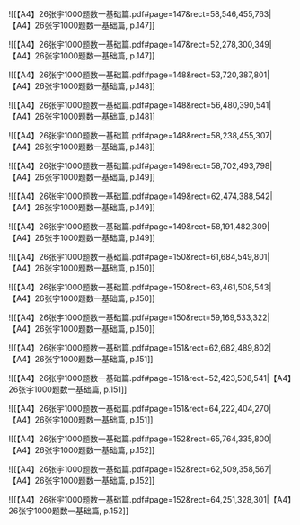 ![[【A4】26张宇1000题数一基础篇.pdf#page=147&rect=58,546,455,763|【A4】26张宇1000题数一基础篇, p.147]]



![[【A4】26张宇1000题数一基础篇.pdf#page=147&rect=52,278,300,349|【A4】26张宇1000题数一基础篇, p.147]]



![[【A4】26张宇1000题数一基础篇.pdf#page=148&rect=53,720,387,801|【A4】26张宇1000题数一基础篇, p.148]]



![[【A4】26张宇1000题数一基础篇.pdf#page=148&rect=56,480,390,541|【A4】26张宇1000题数一基础篇, p.148]]



![[【A4】26张宇1000题数一基础篇.pdf#page=148&rect=58,238,455,307|【A4】26张宇1000题数一基础篇, p.148]]



![[【A4】26张宇1000题数一基础篇.pdf#page=149&rect=58,702,493,798|【A4】26张宇1000题数一基础篇, p.149]]



![[【A4】26张宇1000题数一基础篇.pdf#page=149&rect=62,474,388,542|【A4】26张宇1000题数一基础篇, p.149]]



![[【A4】26张宇1000题数一基础篇.pdf#page=149&rect=58,191,482,309|【A4】26张宇1000题数一基础篇, p.149]]



![[【A4】26张宇1000题数一基础篇.pdf#page=150&rect=61,684,549,801|【A4】26张宇1000题数一基础篇, p.150]]



![[【A4】26张宇1000题数一基础篇.pdf#page=150&rect=63,461,508,543|【A4】26张宇1000题数一基础篇, p.150]]



![[【A4】26张宇1000题数一基础篇.pdf#page=150&rect=59,169,533,322|【A4】26张宇1000题数一基础篇, p.150]]



![[【A4】26张宇1000题数一基础篇.pdf#page=151&rect=62,682,489,802|【A4】26张宇1000题数一基础篇, p.151]]



![[【A4】26张宇1000题数一基础篇.pdf#page=151&rect=52,423,508,541|【A4】26张宇1000题数一基础篇, p.151]]



![[【A4】26张宇1000题数一基础篇.pdf#page=151&rect=64,222,404,270|【A4】26张宇1000题数一基础篇, p.151]]



![[【A4】26张宇1000题数一基础篇.pdf#page=152&rect=65,764,335,800|【A4】26张宇1000题数一基础篇, p.152]]



![[【A4】26张宇1000题数一基础篇.pdf#page=152&rect=62,509,358,567|【A4】26张宇1000题数一基础篇, p.152]]



![[【A4】26张宇1000题数一基础篇.pdf#page=152&rect=64,251,328,301|【A4】26张宇1000题数一基础篇, p.152]]



